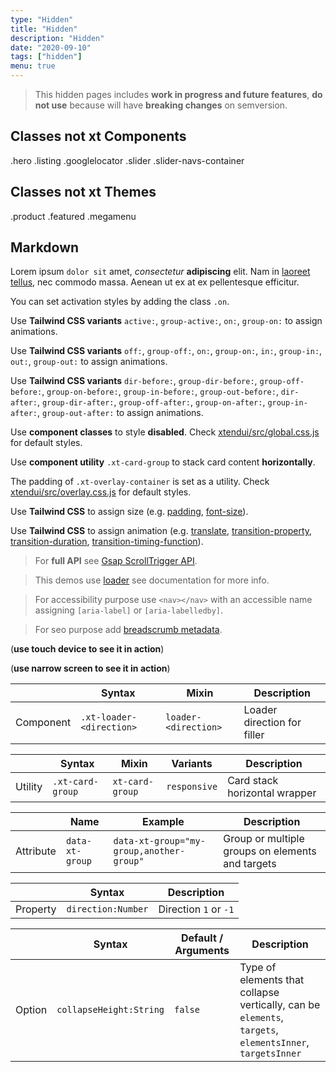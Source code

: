 ```yaml
---
type: "Hidden"
title: "Hidden"
description: "Hidden"
date: "2020-09-10"
tags: ["hidden"]
menu: true
---
```


> This hidden pages includes **work in progress and future features**, **do not use** because will have **breaking changes** on semversion.

## Classes not xt Components

.hero
.listing
.googlelocator
.slider
.slider-navs-container

## Classes not xt Themes

.product
.featured
.megamenu

## Markdown

Lorem ipsum `dolor sit` amet, *consectetur* **adipiscing** elit. Nam in [laoreet tellus](/components/group/button), nec commodo massa. Aenean ut ex at ex pellentesque efficitur.

You can set activation styles by adding the class `.on`.

Use **Tailwind CSS variants** `active:`, `group-active:`, `on:`, `group-on:` to assign animations.

Use **Tailwind CSS variants** `off:`, `group-off:`, `on:`, `group-on:`, `in:`, `group-in:`, `out:`, `group-out:` to assign animations.

Use **Tailwind CSS variants** `dir-before:`, `group-dir-before:`, `group-off-before:`, `group-on-before:`, `group-in-before:`, `group-out-before:`, `dir-after:`, `group-dir-after:`, `group-off-after:`, `group-on-after:`, `group-in-after:`, `group-out-after:` to assign animations.

Use **component classes** to style **disabled**. Check [xtendui/src/global.css.js](https://github.com/xtendui/xtendui/blob/master/src/global.css.js) for default styles.

Use **component utility** `.xt-card-group` to stack card content **horizontally**.

The padding of `.xt-overlay-container` is set as a utility. Check [xtendui/src/overlay.css.js](https://github.com/xtendui/xtendui/blob/master/src/overlay.css.js) for default styles.

Use **Tailwind CSS** to assign size (e.g. [padding](https://tailwindcss.com/docs/padding), [font-size](https://tailwindcss.com/docs/font-size)).

Use **Tailwind CSS** to assign animation (e.g. [translate](https://tailwindcss.com/docs/translate), [transition-property](https://tailwindcss.com/docs/transition-property), [transition-duration](https://tailwindcss.com/docs/transition-duration), [transition-timing-function](https://tailwindcss.com/docs/transition-timing-function)).

> For **full API** see [Gsap ScrollTrigger API](https://greensock.com/docs/v3/Plugins/ScrollTrigger).

> This demos use [loader](/components/loader) see documentation for more info.

> For accessibility purpose use `<nav></nav>` with an accessible name assigning `[aria-label]` or `[aria-labelledby]`.

> For seo purpose add [breadscrumb metadata](https://developers.google.com/search/docs/data-types/breadcrumb).

<!-- For seo purpose add product metadata https://developers.google.com/search/docs/data-types/product -->

(**use touch device to see it in action**)

(**use narrow screen to see it in action**)

<div class="xt-overflow-sub overflow-y-hidden overflow-x-scroll my-5 xt-my-auto w-full">

|                      | Syntax                          | Mixin            | Description                   |
| ----------------------- | ----------------------------------------- | -----------------------------| ----------------------------- |
| Component                  | `.xt-loader-<direction>`                     | `loader-<direction>`                | Loader direction for filler            |

</div>

<div class="xt-overflow-sub overflow-y-hidden overflow-x-scroll my-5 xt-my-auto w-full">

|                      | Syntax                          | Mixin            | Variants               | Description                   |
| ----------------------- | ----------------------------------------- | -----------------------------| ----------------------------- | ----------------------------- |
| Utility                  | `.xt-card-group`       | `xt-card-group`                | `responsive`                | Card stack horizontal wrapper           |

</div>

<div class="xt-overflow-sub overflow-y-hidden overflow-x-scroll my-5 xt-my-auto w-full">

|                      | Name                          | Example                   | Description                   |
| ----------------------- | ---------------------------- | ----------------------------- | ----------------------------- |
| Attribute                  | `data-xt-group`       | `data-xt-group="my-group,another-group"`   |  Group or multiple groups on elements and targets            |

</div>

<div class="xt-overflow-sub overflow-y-hidden overflow-x-scroll my-5 xt-my-auto w-full">

|                         | Syntax                                    | Description                   |
| ----------------------- | ----------------------------------------- | ----------------------------- |
| Property                   | `direction:Number`       | Direction `1` or `-1`              |

</div>

<div class="xt-overflow-sub overflow-y-hidden overflow-x-scroll my-5 xt-my-auto w-full">

|                         | Syntax                                    | Default / Arguments                       | Description                   |
| ----------------------- | ----------------------------------------- | ----------------------------- | ----------------------------- |
| Option                    | `collapseHeight:String`                          | `false`        | Type of elements that collapse vertically, can be `elements`, `targets`, `elementsInner`, `targetsInner`           |

</div>
